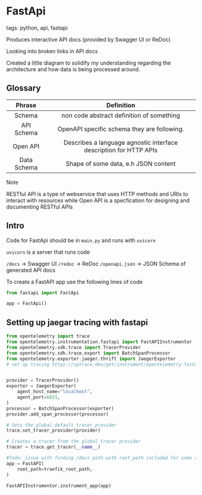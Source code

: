 # FastApi

tags: python, api, fastapi

Produces interactive API docs (provided by Swagger UI or ReDoc)

Looking into broken links in API docs

Created a little diagram to solidify my understanding regarding the architecture and how data is being processed around.


## Glossary

|   Phrase    |                            Definition                             |
|:-----------:|:-----------------------------------------------------------------:|
|   Schema    |             non code abstract definition of something             |
| API Schema  |           OpenAPI specific schema they are following.             |
|  Open API   | Describes a language agnostic interface description for HTTP APIs |
| Data Schema |               Shape of some data, e.h JSON content                |

> [!NOTE]
> RESTful API is a type of webservice that uses HTTP methods and URIs to interact with resources while Open API
> is a specfication for designing and documenting RESTful APIs

## Intro

Code for FastApi should be in `main.py` and runs with `uvicorn`

`uvicorn` is a server that runs code

`/docs` -> Swagger UI
`/redoc` -> ReDoc
`/openapi.json` -> JSON Schema of generated API docs

To create a FastAPI app use the following lines of code

```python
from fastapi import FastApi

app = FastApi()
```


## Setting up jaegar tracing with fastapi

```python
from opentelemetry import trace
from opentelemetry.instrumentation.fastapi import FastAPIInstrumentor
from opentelemetry.sdk.trace import TracerProvider
from opentelemetry.sdk.trace.export import BatchSpanProcessor
from opentelemetry.exporter.jaeger.thrift import JaegerExporter
# set up tracing https://uptrace.dev/get/instrument/opentelemetry-fastapi.html#opentelemetry-sdk , https://guitton.co/posts/fastapi-monitoring


provider = TracerProvider()
exporter = JaegerExporter(
    agent_host_name="localhost",
    agent_port=6831,
)
processor = BatchSpanProcessor(exporter)
provider.add_span_processor(processor)

# Sets the global default tracer provider
trace.set_tracer_provider(provider)

# Creates a tracer from the global tracer provider
tracer = trace.get_tracer(__name__)

#Todo: issue with finding /docs path with root_path included for some reason
app = FastAPI(
    root_path=traefik_root_path,
)

FastAPIInstrumentor.instrument_app(app)

```
